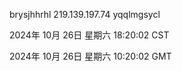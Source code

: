 brysjhhrhl 219.139.197.74 yqqlmgsycl

2024年 10月 26日 星期六 18:20:02 CST

2024年 10月 26日 星期六 10:20:02 GMT
